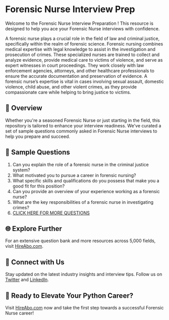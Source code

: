 # Forensic Nurse Interview Prep

Welcome to the Forensic Nurse Interview Preparation ! This resource is designed to help you ace your Forensic Nurse interviews with confidence.

A forensic nurse plays a crucial role in the field of law and criminal justice, specifically within the realm of forensic science. Forensic nursing combines medical expertise with legal knowledge to assist in the investigation and prosecution of crimes. These specialized nurses are trained to collect and analyze evidence, provide medical care to victims of violence, and serve as expert witnesses in court proceedings. They work closely with law enforcement agencies, attorneys, and other healthcare professionals to ensure the accurate documentation and preservation of evidence. A forensic nurse’s expertise is vital in cases involving sexual assault, domestic violence, child abuse, and other violent crimes, as they provide compassionate care while helping to bring justice to victims.

## 🚀 Overview

Whether you're a seasoned Forensic Nurse or just starting in the field, this repository is tailored to enhance your interview readiness. We've curated a set of sample questions commonly asked in Forensic Nurse interviews to help you prepare and succeed.

## 📝 Sample Questions

1. Can you explain the role of a forensic nurse in the criminal justice system?
2. What motivated you to pursue a career in forensic nursing?
3. What specific skills and qualifications do you possess that make you a good fit for this position?
4. Can you provide an overview of your experience working as a forensic nurse?
5. What are the key responsibilities of a forensic nurse in investigating crimes?
6. [CLICK HERE FOR MORE QUESTIONS](https://hireabo.com/job/9_4_27/Forensic%20Nurse)

## 🌐 Explore Further

For an extensive question bank and more resources across 5,000 fields, visit [HireAbo.com](https://www.hireabo.com).

## 📱 Connect with Us

Stay updated on the latest industry insights and interview tips. Follow us on [Twitter](https://twitter.com/hireabo) and [LinkedIn](https://www.linkedin.com/in/hire-abo-3609972a8/).

## 🚀 Ready to Elevate Your Python Career?

Visit [HireAbo.com](https://www.hireabo.com) now and take the first step towards a successful Forensic Nurse career!